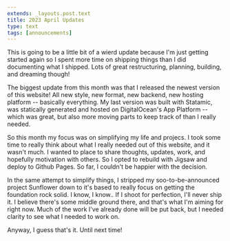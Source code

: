 ```yaml
---
extends: _layouts.post.text
title: 2023 April Updates
type: text
tags: [announcements]
---
```


This is going to be a little bit of a wierd update because I'm just getting started again so I spent more time on shipping things than I did documenting what I shipped. Lots of great restructuring, planning, building, and dreaming though!

The biggest update from this month was that I released the newest version of this website! All new style, new format, new backend, new hosting platform -- basically everything. My last version was built with Statamic, was statically generated and hosted on DigitalOcean's App Platform -- which was great, but also more moving parts to keep track of than I really needed.

So this month my focus was on simplifying my life and projecs. I took some time to really think about what I really needed out of this website, and it wasn't much. I wanted to place to share thoughts, updates, work, and hopefully motivation with others. So I opted to rebuild with Jigsaw and deploy to Github Pages. So far, I couldn't be happier with the decision.

In the same attempt to simplify things, I stripped my soo-to-be-announced project Sunflower down to it's based to really focus on getting the foundation rock solid. I know, I know.. If I shoot for perfection, I'll never ship it. I believe there's some middle ground there, and that's what I'm aiming for right now. Much of the work I've already done will be put back, but I needed clarity to see what I needed to work on.

Anyway, I guess that's it. Until next time!